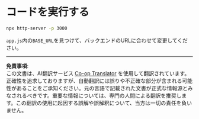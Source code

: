 <!--
CO_OP_TRANSLATOR_METADATA:
{
  "original_hash": "7746a470be8fc7f736eb1b43ebb710ee",
  "translation_date": "2025-09-01T15:51:26+00:00",
  "source_file": "9-chat-project/solution/frontend/README.md",
  "language_code": "ja"
}
-->
# コードを実行する

```sh
npx http-server -p 3000
```

`app.js`内の`BASE_URL`を見つけて、バックエンドのURLに合わせて変更してください。

---

**免責事項**:  
この文書は、AI翻訳サービス [Co-op Translator](https://github.com/Azure/co-op-translator) を使用して翻訳されています。正確性を追求しておりますが、自動翻訳には誤りや不正確な部分が含まれる可能性があることをご承知ください。元の言語で記載された文書が正式な情報源とみなされるべきです。重要な情報については、専門の人間による翻訳を推奨します。この翻訳の使用に起因する誤解や誤解釈について、当方は一切の責任を負いません。